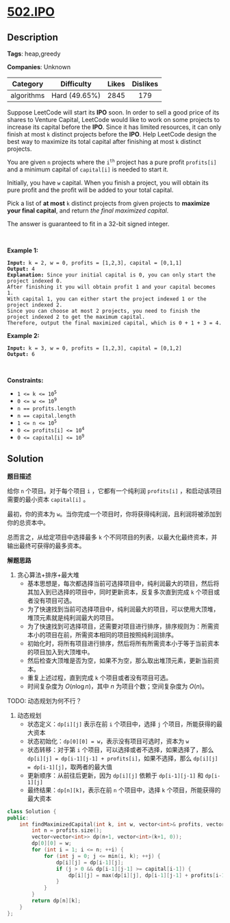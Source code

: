 # [502.IPO](https://leetcode.com/problems/ipo/description/)

## Description

**Tags**: heap,greedy

**Companies**: Unknown

|  Category  |  Difficulty   | Likes | Dislikes |
| :--------: | :-----------: | :---: | :------: |
| algorithms | Hard (49.65%) | 2845  |   179    |

<p>Suppose LeetCode will start its <strong>IPO</strong> soon. In order to sell a good price of its shares to Venture Capital, LeetCode would like to work on some projects to increase its capital before the <strong>IPO</strong>. Since it has limited resources, it can only finish at most <code>k</code> distinct projects before the <strong>IPO</strong>. Help LeetCode design the best way to maximize its total capital after finishing at most <code>k</code> distinct projects.</p>
<p>You are given <code>n</code> projects where the <code>i<sup>th</sup></code> project has a pure profit <code>profits[i]</code> and a minimum capital of <code>capital[i]</code> is needed to start it.</p>
<p>Initially, you have <code>w</code> capital. When you finish a project, you will obtain its pure profit and the profit will be added to your total capital.</p>
<p>Pick a list of <strong>at most</strong> <code>k</code> distinct projects from given projects to <strong>maximize your final capital</strong>, and return <em>the final maximized capital</em>.</p>
<p>The answer is guaranteed to fit in a 32-bit signed integer.</p>
<p>&nbsp;</p>
<p><strong class="example">Example 1:</strong></p>
<pre><code><strong>Input:</strong> k = 2, w = 0, profits = [1,2,3], capital = [0,1,1]
<strong>Output:</strong> 4
<strong>Explanation:</strong> Since your initial capital is 0, you can only start the project indexed 0.
After finishing it you will obtain profit 1 and your capital becomes 1.
With capital 1, you can either start the project indexed 1 or the project indexed 2.
Since you can choose at most 2 projects, you need to finish the project indexed 2 to get the maximum capital.
Therefore, output the final maximized capital, which is 0 + 1 + 3 = 4.</code></pre>
<p><strong class="example">Example 2:</strong></p>
<pre><code><strong>Input:</strong> k = 3, w = 0, profits = [1,2,3], capital = [0,1,2]
<strong>Output:</strong> 6</code></pre>
<p>&nbsp;</p>
<p><strong>Constraints:</strong></p>
<ul>
  <li><code>1 &lt;= k &lt;= 10<sup>5</sup></code></li>
  <li><code>0 &lt;= w &lt;= 10<sup>9</sup></code></li>
  <li><code>n == profits.length</code></li>
  <li><code>n == capital.length</code></li>
  <li><code>1 &lt;= n &lt;= 10<sup>5</sup></code></li>
  <li><code>0 &lt;= profits[i] &lt;= 10<sup>4</sup></code></li>
  <li><code>0 &lt;= capital[i] &lt;= 10<sup>9</sup></code></li>
</ul>

## Solution

**题目描述**

给你 `n` 个项目。对于每个项目 `i` ，它都有一个纯利润 `profits[i]` ，和启动该项目需要的最小资本 `capital[i]` 。

最初，你的资本为 `w`。当你完成一个项目时，你将获得纯利润，且利润将被添加到你的总资本中。

总而言之，从给定项目中选择最多 `k` 个不同项目的列表，以最大化最终资本，并输出最终可获得的最多资本。

**解题思路**

1. 贪心算法+排序+最大堆
   - 基本思想是，每次都选择当前可选择项目中，纯利润最大的项目，然后将其加入到已选择的项目中，同时更新资本，反复多次直到完成 `k` 个项目或者没有项目可选。
   - 为了快速找到当前可选择项目中，纯利润最大的项目，可以使用大顶堆，堆顶元素就是纯利润最大的项目。
   - 为了快速找到可选择项目，还需要对项目进行排序，排序规则为：所需资本小的项目在前，所需资本相同的项目按照纯利润排序。
   - 初始化时，将所有项目进行排序，然后将所有所需资本小于等于当前资本的项目加入到大顶堆中。
   - 然后检查大顶堆是否为空，如果不为空，那么取出堆顶元素，更新当前资本。
   - 重复上述过程，直到完成 `k` 个项目或者没有项目可选。
   - 时间复杂度为 $O(n \log n)$，其中 $n$ 为项目个数；空间复杂度为 $O(n)$。

TODO: 动态规划为何不行？

1. 动态规划
   - 状态定义：`dp[i][j]` 表示在前 `i` 个项目中，选择 `j` 个项目，所能获得的最大资本
   - 状态初始化：`dp[0][0] = w`，表示没有项目可选时，资本为 `w`
   - 状态转移：对于第 `i` 个项目，可以选择或者不选择，如果选择了，那么 `dp[i][j] = dp[i-1][j-1] + profits[i]`，如果不选择，那么 `dp[i][j] = dp[i-1][j]`，取两者的最大值
   - 更新顺序：从前往后更新，因为 `dp[i][j]` 依赖于 `dp[i-1][j-1]` 和 `dp[i-1][j]`
   - 最终结果：`dp[n][k]`，表示在前 `n` 个项目中，选择 `k` 个项目，所能获得的最大资本

```cpp
class Solution {
public:
    int findMaximizedCapital(int k, int w, vector<int>& profits, vector<int>& capital) {
        int n = profits.size();
        vector<vector<int>> dp(n+1, vector<int>(k+1, 0));
        dp[0][0] = w;
        for (int i = 1; i <= n; ++i) {
            for (int j = 0; j <= min(i, k); ++j) {
                dp[i][j] = dp[i-1][j];
                if (j > 0 && dp[i-1][j-1] >= capital[i-1]) {
                    dp[i][j] = max(dp[i][j], dp[i-1][j-1] + profits[i-1]);
                }
            }
        }
        return dp[n][k];
    }
};
```
